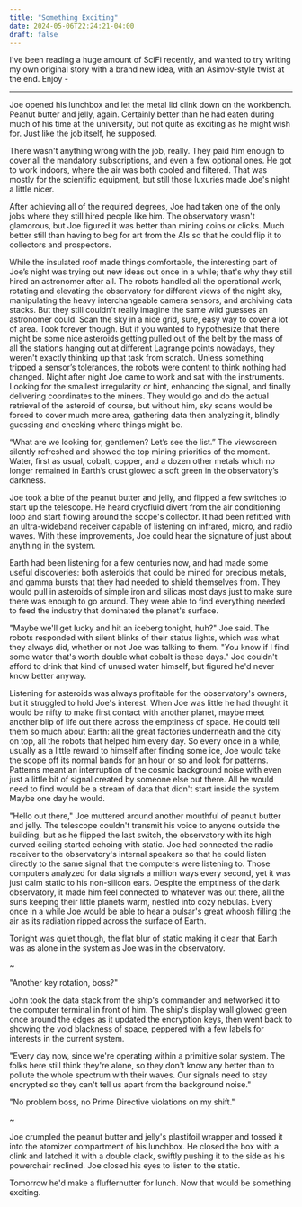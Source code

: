 ```yaml
---
title: "Something Exciting"
date: 2024-05-06T22:24:21-04:00
draft: false
---
```


I've been reading a huge amount of SciFi recently, and wanted to try writing my own original story with a brand new idea, with an Asimov-style twist at the end. Enjoy -

---

Joe opened his lunchbox and let the metal lid clink down on the workbench. Peanut butter and jelly, again. Certainly better than he had eaten during much of his time at the university, but not quite as exciting as he might wish for. Just like the job itself, he supposed.

There wasn't anything wrong with the job, really. They paid him enough to cover all the mandatory subscriptions, and even a few optional ones. He got to work indoors, where the air was both cooled and filtered. That was mostly for the scientific equipment, but still those luxuries made Joe's night a little nicer.

After achieving all of the required degrees, Joe had taken one of the only jobs where they still hired people like him. The observatory wasn't glamorous, but Joe figured it was better than mining coins or clicks. Much better still than having to beg for art from the AIs so that he could flip it to collectors and prospectors.

While the insulated roof made things comfortable, the interesting part of Joe’s night was trying out new ideas out once in a while; that's why they still hired an astronomer after all. The robots handled all the operational work, rotating and elevating the observatory for different views of the night sky, manipulating the heavy interchangeable camera sensors, and archiving data stacks. But they still couldn't really imagine the same wild guesses an astronomer could. Scan the sky in a nice grid, sure, easy way to cover a lot of area. Took forever though. But if you wanted to hypothesize that there might be some nice asteroids getting pulled out of the belt by the mass of all the stations hanging out at different Lagrange points nowadays, they weren't exactly thinking up that task from scratch. Unless something tripped a sensor’s tolerances, the robots were content to think nothing had changed. Night after night Joe came to work and sat with the instruments. Looking for the smallest irregularity or hint, enhancing the signal, and finally delivering coordinates to the miners. They would go and do the actual retrieval of the asteroid of course, but without him, sky scans would be forced to cover much more area, gathering data then analyzing it, blindly guessing and checking where things might be.

“What are we looking for, gentlemen? Let’s see the list.” The viewscreen silently refreshed and showed the top mining priorities of the moment. Water, first as usual, cobalt, copper, and a dozen other metals which no longer remained in Earth’s crust glowed a soft green in the observatory’s darkness.

Joe took a bite of the peanut butter and jelly, and flipped a few switches to start up the telescope. He heard cryofluid divert from the air conditioning loop and start flowing around the scope's collector. It had been refitted with an ultra-wideband receiver capable of listening on infrared, micro, and radio waves. With these improvements, Joe could hear the signature of just about anything in the system.

Earth had been listening for a few centuries now, and had made some useful discoveries: both asteroids that could be mined for precious metals, and gamma bursts that they had needed to shield themselves from. They would pull in asteroids of simple iron and silicas most days just to make sure there was enough to go around. They were able to find everything needed to feed the industry that dominated the planet's surface.

"Maybe we'll get lucky and hit an iceberg tonight, huh?" Joe said. The robots responded with silent blinks of their status lights, which was what they always did, whether or not Joe was talking to them. "You know if I find some water that's worth double what cobalt is these days." Joe couldn't afford to drink that kind of unused water himself, but figured he'd never know better anyway.

Listening for asteroids was always profitable for the observatory's owners, but it struggled to hold Joe's interest. When Joe was little he had thought it would be nifty to make first contact with another planet, maybe meet another blip of life out there across the emptiness of space. He could tell them so much about Earth: all the great factories underneath and the city on top, all the robots that helped him every day. So every once in a while, usually as a little reward to himself after finding some ice, Joe would take the scope off its normal bands for an hour or so and look for patterns. Patterns meant an interruption of the cosmic background noise with even just a little bit of signal created by someone else out there. All he would need to find would be a stream of data that didn't start inside the system. Maybe one day he would.

"Hello out there," Joe muttered around another mouthful of peanut butter and jelly. The telescope couldn't transmit his voice to anyone outside the building, but as he flipped the last switch, the observatory with its high curved ceiling started echoing with static. Joe had connected the radio receiver to the observatory's internal speakers so that he could listen directly to the same signal that the computers were listening to. Those computers analyzed for data signals a million ways every second, yet it was just calm static to his non-silicon ears. Despite the emptiness of the dark observatory, it made him feel connected to whatever was out there, all the suns keeping their little planets warm, nestled into cozy nebulas. Every once in a while Joe would be able to hear a pulsar's great whoosh filling the air as its radiation ripped across the surface of Earth.

Tonight was quiet though, the flat blur of static making it clear that Earth was as alone in the system as Joe was in the observatory.

~

"Another key rotation, boss?"

John took the data stack from the ship's commander and networked it to the computer terminal in front of him. The ship's display wall glowed green once around the edges as it updated the encryption keys, then went back to showing the void blackness of space, peppered with a few labels for interests in the current system.

"Every day now, since we're operating within a primitive solar system. The folks here still think they're alone, so they don't know any better than to pollute the whole spectrum with their waves. Our signals need to stay encrypted so they can't tell us apart from the background noise."

"No problem boss, no Prime Directive violations on my shift."

~

Joe crumpled the peanut butter and jelly's plastifoil wrapper and tossed it into the atomizer compartment of his lunchbox. He closed the box with a clink and latched it with a double clack, swiftly pushing it to the side as his powerchair reclined. Joe closed his eyes to listen to the static.

Tomorrow he'd make a fluffernutter for lunch. Now that would be something exciting.

